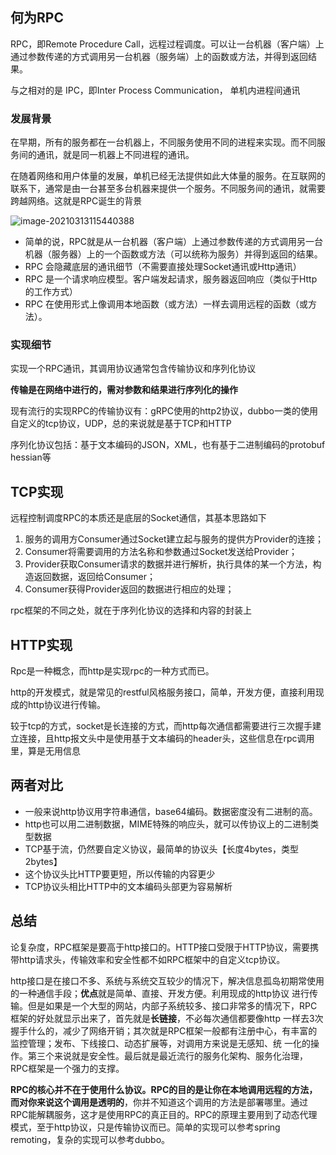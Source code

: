 ## 何为RPC



RPC，即Remote Procedure Call，远程过程调度。可以让一台机器（客户端）上通过参数传递的方式调用另一台机器（服务端）上的函数或方法，并得到返回结果。



与之相对的是 IPC，即Inter Process Communication， 单机内进程间通讯

### 发展背景

在早期，所有的服务都在一台机器上，不同服务使用不同的进程来实现。而不同服务间的通讯，就是同一机器上不同进程的通讯。



在随着网络和用户体量的发展，单机已经无法提供如此大体量的服务。在互联网的联系下，通常是由一台甚至多台机器来提供一个服务。不同服务间的通讯，就需要跨越网络。这就是RPC诞生的背景



![image-20210313115440388](https://gitee.com/Vanni/pic-bed/raw/master/img/image-20210313115440388.png)



- 简单的说，RPC就是从一台机器（客户端）上通过参数传递的方式调用另一台机器（服务器）上的一个函数或方法（可以统称为服务）并得到返回的结果。
- RPC 会隐藏底层的通讯细节（不需要直接处理Socket通讯或Http通讯）
- RPC 是一个请求响应模型。客户端发起请求，服务器返回响应（类似于Http的工作方式）
- RPC 在使用形式上像调用本地函数（或方法）一样去调用远程的函数（或方法）。



### 实现细节

实现一个RPC通讯，其调用协议通常包含传输协议和序列化协议

**传输是在网络中进行的，需对参数和结果进行序列化的操作**



现有流行的实现RPC的传输协议有：gRPC使用的http2协议，dubbo一类的使用自定义的tcp协议，UDP，总的来说就是基于TCP和HTTP



序列化协议包括：基于文本编码的JSON，XML，也有基于二进制编码的protobuf hessian等



## TCP实现



远程控制调度RPC的本质还是底层的Socket通信，其基本思路如下



1. 服务的调用方Consumer通过Socket建立起与服务的提供方Provider的连接；
2. Consumer将需要调用的方法名称和参数通过Socket发送给Provider；
3. Provider获取Consumer请求的数据并进行解析，执行具体的某一个方法，构造返回数据，返回给Consumer；
4. Consumer获得Provider返回的数据进行相应的处理；

rpc框架的不同之处，就在于序列化协议的选择和内容的封装上



## HTTP实现

Rpc是一种概念，而http是实现rpc的一种方式而已。

http的开发模式，就是常见的restful风格服务接口，简单，开发方便，直接利用现成的http协议进行传输。

较于tcp的方式，socket是长连接的方式，而http每次通信都需要进行三次握手建立连接，且http报文头中是使用基于文本编码的header头，这些信息在rpc调用里，算是无用信息



## 两者对比

- 一般来说http协议用字符串通信，base64编码。数据密度没有二进制的高。
- http也可以用二进制数据，MIME特殊的响应头，就可以传协议上的二进制类型数据
- TCP基于流，仍然要自定义协议，最简单的协议头【长度4bytes，类型2bytes】
- 这个协议头比HTTP要更短，所以传输的内容更少
- TCP协议头相比HTTP中的文本编码头部更为容易解析



## 总结



论复杂度，RPC框架是要高于http接口的。HTTP接口受限于HTTP协议，需要携带http请求头，传输效率和安全性都不如RPC框架中的自定义tcp协议。



http接口是在接口不多、系统与系统交互较少的情况下，解决信息孤岛初期常使用的一种通信手段；**优点**就是简单、直接、开发方便。利用现成的http协议 进行传输。但是如果是一个大型的网站，内部子系统较多、接口非常多的情况下，RPC框架的好处就显示出来了，首先就是**长链接**，不必每次通信都要像http 一样去3次握手什么的，减少了网络开销；其次就是RPC框架一般都有注册中心，有丰富的监控管理；发布、下线接口、动态扩展等，对调用方来说是无感知、统 一化的操作。第三个来说就是安全性。最后就是最近流行的服务化架构、服务化治理，RPC框架是一个强力的支撑。



**RPC的核心并不在于使用什么协议。RPC的目的是让你在本地调用远程的方法，而对你来说这个调用是透明的**，你并不知道这个调用的方法是部署哪里。通过RPC能解耦服务，这才是使用RPC的真正目的。RPC的原理主要用到了动态代理模式，至于http协议，只是传输协议而已。简单的实现可以参考spring remoting，复杂的实现可以参考dubbo。



